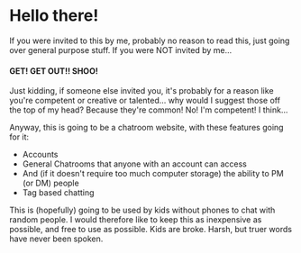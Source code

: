 # Hello there!

If you were invited to this by me, probably no reason to read this, just going over general purpose stuff. If you were NOT invited by me...
#### GET! GET OUT!! SHOO!

Just kidding, if someone else invited you, it's probably for a reason like you're competent or creative or talented... why would I suggest those off the top of my head? Because they're common! No! I'm competent! I think...

Anyway, this is going to be a chatroom website, with these features going for it:
* Accounts
* General Chatrooms that anyone with an account can access
* And (if it doesn't require too much computer storage) the ability to PM (or DM) people
* Tag based chatting

This is (hopefully) going to be used by kids without phones to chat with random people. I would therefore like to keep this as inexpensive as possible, and free to use as possible. Kids are broke. Harsh, but truer words have never been spoken.